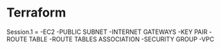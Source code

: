 # Terraform

Session.1 =
    -EC2
    -PUBLIC SUBNET
    -INTERNET GATEWAYS
    -KEY PAIR
    -ROUTE TABLE
    -ROUTE TABLES ASSOCIATION
    -SECURITY GROUP
    -VPC